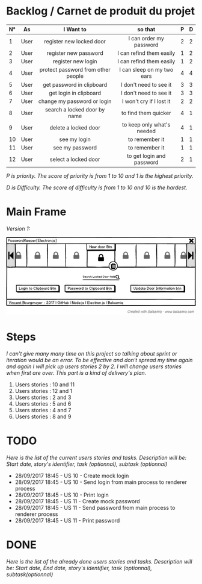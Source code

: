 # Backlog / Carnet de produit du projet


| N° |  As  |        I Want to                   | so that                    | P | D |
|:---|------|:----------------------------------:|:--------------------------:|---|---|
|  1 | User | register new locked door           | I can order my password    | 2 | 2 |
|  2 | User | register new password              | I can refind them easily   | 1 | 2 |
|  3 | User | register new login                 | I can refind them easily   | 1 | 2 |
|  4 | User | protect password from other people | I can sleep on my two ears | 4 | 4 |
|  5 | User | get password in clipboard          | I don't need to see it     | 3 | 3 |
|  6 | User | get login in clipboard             | I don't need to see it     | 3 | 3 |
|  7 | User | change my password or login        | I won't cry if I lost it   | 2 | 2 |
|  8 | User | search a locked door by name       | to find them quicker       | 4 | 1 |
|  9 | User | delete a locked door               | to keep only what's needed | 4 | 1 |
| 10 | User | see my login                       | to remember it             | 1 | 1 |
| 11 | User | see my password                    | to remember it             | 1 | 1 |
| 12 | User | select a locked door               | to get login and password  | 2 | 1 |



_P is priority. The score of priority is from 1 to 10 and 1 is the highest priority._

_D is Difficulty. The score of difficulty is from 1 to 10 and 10 is the hardest._

# Main Frame 
_Version 1:_

![alt text](https://github.com/vince-bourgmayer/electron-test/blob/master/project-management/img/mainFrame-v1.png "Just an idea")


# Steps
_I can't give many many time on this project so talking about sprint or iteration would be an error.
To be effective and don't spread my time again and again I will pick up users stories 2 by 2.
I will change users stories when first are over. This part is a kind of delivery's plan._

 1. Users stories : 10 and 11
 2. Users stories : 12 and 1
 3. Users stories : 2 and 3
 4. Users stories : 5 and 6
 5. Users stories : 4 and 7
 6. Users stories : 8 and 9


# TODO
_Here is the list of the current users stories and tasks.
Description will be: Start date, story's identifier, task (optionnal), subtask (optionnal)_

 + 28/09/2017 18:45 - US 10 - Create mock login
 + 28/09/2017 18:45 - US 10 - Send login from main process to renderer process
 + 28/09/2017 18:45 - US 10 - Print login
 + 28/09/2017 18:45 - US 11 - Create mock password
 + 28/09/2017 18:45 - US 11 - Send password from main process to renderer process
 + 28/09/2017 18:45 - US 11 - Print password

# DONE
_Here is the list of the already done users stories and tasks.
Description will be: Start date, End date, story's identifier, task (optionnal), subtask(optionnal)_